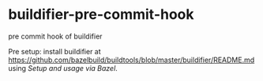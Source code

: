 # buildifier-pre-commit-hook
pre commit hook of buildifier

Pre setup: install buildifier at https://github.com/bazelbuild/buildtools/blob/master/buildifier/README.md using *Setup and usage via Bazel*.

